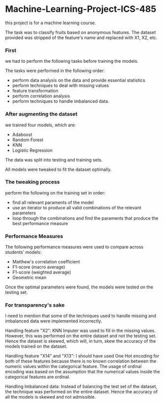# Machine-Learning-Project-ICS-485
 

this project is for a machine learning course.

The task was to classify fruits based on anonymous features.
The dataset provided was stripped of the feature's name and replaced with X1, X2, etc. 

### First

we had to perform the following tasks before training the models.

The tasks were performed in the following order:
- perform data analysis on the data and provide essential statistics
- perform techniques to deal with missing values
- feature transformation
- perform correlation analysis 
- perform techniques to handle imbalanced data.

### After augmenting the dataset

we trained four models, which are:
- Adaboost
- Random Forest
- KNN 
- Logistic Regression 


The data was split into testing and training sets.

All models were tweaked to fit the dataset optimally.

### The tweaking process

perform the following on the training set in order:
- find all relevant paraments of the model
- use an iterator to produce all valid combinations of the relevant parameters
- loop through the combinations and find the paraments that produce the best performance measure


### Performance Measures
The following performance measures were used to compare across students' models:
- Matthew's correlation coefficient
- F1-score (macro average)
- F1-score (weighted average)
- Geometric mean

Once the optimal parameters were found, the models were tested on the testing set.


### For transparency's sake

I need to mention that some of the techniques used to handle missing and imbalanced data were implemented incorrectly. 

Handling feature "X2":
KNN Imputer was used to fill in the missing values. However, this was performed on the entire dataset and not the testing set. Hence the dataset is skewed, which will, in turn, skew the accuracy of the models trained on the dataset. 

Handling feature "X14" and "X13":
I should have used One Hot encoding for both of these features because there is no known correlation between the numeric values within the categorical feature.
The usage of ordinal encoding was based on the assumption that the numerical values inside the categorical features are ordinal. 

Handling Imbalanced data:
Instead of balancing the test set of the dataset, the technique was performed on the entire dataset. Hence the accuracy of all the models is skewed and not admissible. 
